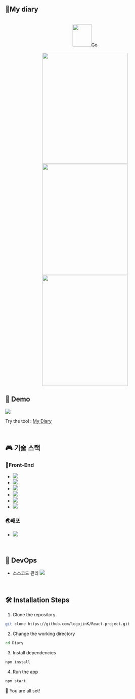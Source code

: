 

## 📘My diary
<br/>
 <div align="center">
  <a href="https://lego-mydiary.web.app">
     <img src="https://user-images.githubusercontent.com/95139299/190842505-cd36dbb3-b027-44fd-a867-18e208fef772.png" width="60" height="70" />Go
  </a>
 </div> 
 <br/>

<div align="center">
 <img src="https://user-images.githubusercontent.com/95139299/190850183-eab156ef-ae4d-4872-9fce-11bd9cbdcc48.png" width="270" height="350" /> 
 <img src="https://user-images.githubusercontent.com/95139299/190850715-dc7b624f-db8d-47fd-84d9-f4ca87c3b174.png" width="270" height="350" />
 <img src="https://user-images.githubusercontent.com/95139299/190850737-02b32962-e479-4f93-addb-13b762d3d045.png" width="270" height="350" />
</div>


## 🚀 Demo

<a href="https://lego-mydiary.web.app" >
<img src="https://img.shields.io/website?url=https%3A%2F%2Frahuldkjain.github.io%2Fgh-profile-readme-generator&logo=github&style=flat-square" />
 
</a>



Try the tool  :  [My Diary](https://lego-mydiary.web.app)

 <br/>
 
## :video_game: 기술 스택

### 🎨Front-End
<ul>
 <li><img src="https://img.shields.io/badge/JavaScript-F7DF1E?style=flat-square&logo=javascript&logoColor=black"/></li>
 <li><img src="https://img.shields.io/badge/HTML5-E34F26?style=flat-square&logo=html5&logoColor=white"/> </li>
 <li><img src="https://img.shields.io/badge/CSS3-1572B6?style=flat-square&logo=css3&logoColor=white"/></li>
 <li><img src="https://img.shields.io/badge/React-61DAFB?style=flat-square&logo=React&logoColor=black"/> </li>
 <li><img src="https://img.shields.io/badge/React Router-CA4245?style=flat-square&logo=react-router&logoColor=white"/> </li>
 <li><img src="https://img.shields.io/badge/styled components-DB7093?style=flat-square&logo=styled-components&logoColor=white"/></li>
</ul>


### 🌏배포
  <ul>
   
   <li><img src="https://img.shields.io/badge/Firebase-FFCA28?style=flat-square&logo=firebase&logoColor=black"/></li>
  </ul>


 <br/>

## 💛 DevOps
 * 소스코드 관리  <img src="https://img.shields.io/badge/Git-F05032?style=flat-square&logo=git&logoColor=white"/>
 <br/>
 
## 🛠️ Installation Steps

1. Clone the repository
```bash
git clone https://github.com/legojinK/React-project.git
```
2. Change the working directory
```bash
cd Diary
```
3. Install dependencies
```bash
npm install
```
4. Run the app
```bash
npm start
```
🌟 You are all set!

